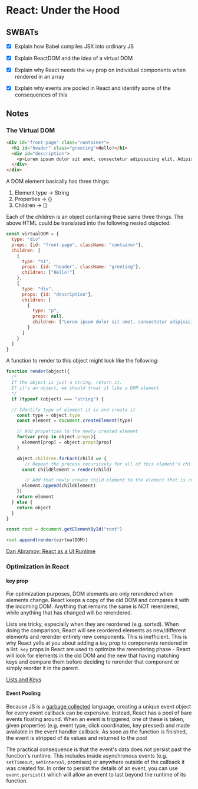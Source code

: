 # React: Under the Hood

## SWBATs
- [x] Explain how Babel compiles JSX into ordinary JS
- [x] Explain ReactDOM and the idea of a virtual DOM
- [x] Explain why React needs the `key` prop on individual components when rendered in an array
- [x] Explain why events are pooled in React and identify some of the consequences of this


## Notes

### The Virtual DOM

```html
<div id="front-page" class="container">
  <h1 id="header" class="greeting">Hello!</h1>
  <div id="description">
    <p>Lorem ipsum dolor sit amet, consectetur adipisicing elit. Adipisci, delectus. Similique quo ab repudiandae, provident voluptatem odit animi fugit perferendis dolorem soluta dignissimos repellat maxime, magnam alias quos odio nostrum?</p>
  </div>
</div>
```

A DOM element basically has three things:

1. Element type -> String
2. Properties -> {}
3. Children -> []

Each of the children is an object containing these same three things. The above HTML could be translated into the following nested objected:

```js
const virtualDOM = {
  type: "div"
  props: {id: "front-page", className: "container"},
  children: [
    {
      type: "h1",
      props: {id: "header", className: "greeting"},
      children: ["Hello!"]
    },
    {
      type: "div",
      props: {id: "description"},
      children: [
        {
          type: "p",
          props: null,
          children: ["Lorem ipsum dolor sit amet, consectetur adipisicing elit. Adipisci, delectus. Similique quo ab repudiandae, provident voluptatem odit animi fugit perferendis dolorem soluta dignissimos repellat maxime, magnam alias quos odio nostrum?"]
        }
      ]
    }
  ]
}
```
A function to render to this object might look like the following:

```js
function render(object){
  /* 
  If the object is just a string, return it. 
  If it's an object, we should treat it like a DOM element
  */
  if (typeof (object) === "string") {

  // Identify type of element it is and create it
    const type = object.type
    const element = document.createElement(type)

    // Add properties to the newly created element
    for(var prop in object.props){
      element[prop] = object.props[prop]
    }

    object.children.forEach(child => {
       // Repeat the process recursively for all of this element's children
      const childElement = render(child)

       // Add that newly create child element to the element that is currently being made
      element.append(childElement)
    })
    return element
  } else {
    return object
  }
}

const root = document.getElementById("root")

root.append(render(virtualDOM))
```

[Dan Abramov: React as a UI Runtime](https://overreacted.io/react-as-a-ui-runtime/)

### Optimization in React

#### key prop

For optimization purposes, DOM elements are only rerendered when elements change. React keeps a copy of the old DOM and compares it with the incoming DOM. Anything that remains the same is NOT rerendered, while anything that has changed will be rerendered.

Lists are tricky, especially when they are reordered (e.g. sorted). When doing the comparison, React will see reordered elements as new/different elements and rerender entirely new components. This is inefficient. This is why React yells at you about adding a `key` prop to components rendered in a list. `key` props in React are used to optimize the rerendering phase - React will look for elements in the old DOM and the new that having matching keys and compare them before deciding to rerender that component or simply reorder it in the parent.

[Lists and Keys](https://reactjs.org/docs/lists-and-keys.html)

#### Event Pooling

Because JS is a [garbage collected](https://en.wikipedia.org/wiki/Garbage_collection_(computer_science)) language, creating a unique event object for every event callback can be expensive. Instead, React has a pool of bare events floating around. When an event is triggered, one of these is taken, given properties (e.g. event type, click coordinates, key pressed) and made available in the event handler callback. As soon as the function is finished, the event is stripped of its values and returned to the pool

The practical consequence is that the event's data does not persist past the function's runtime. This includes inside asynchronous events (e.g. `setTimeout`, `setInterval`, promises) or anywhere outside of the callback it was created for. In order to persist the details of an event, you can use `event.persist()` which will allow an event to last beyond the runtime of its function.





